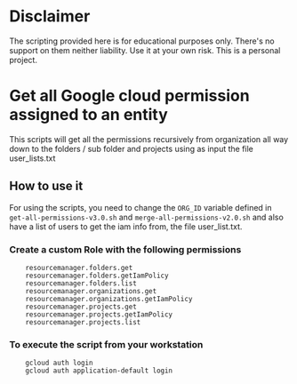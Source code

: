 # Disclaimer
The scripting provided here is for educational purposes only. There's no support on them neither liability. Use it at your own risk. This is a personal project.

# Get all Google cloud permission assigned to an entity

This scripts will get all the permissions recursively from organization all way down to the folders / sub folder and projects using as input the file user_lists.txt

## How to use it

For using the scripts, you need to change the ```ORG_ID``` variable defined in ```get-all-permissions-v3.0.sh``` and ```merge-all-permissions-v2.0.sh``` 
and also have a list of users to get the iam info from, the file user_list.txt.

### Create a custom Role with the following permissions
```
    resourcemanager.folders.get
    resourcemanager.folders.getIamPolicy
    resourcemanager.folders.list
    resourcemanager.organizations.get
    resourcemanager.organizations.getIamPolicy
    resourcemanager.projects.get
    resourcemanager.projects.getIamPolicy
    resourcemanager.projects.list
```

### To execute the script from your workstation

``` 
    gcloud auth login
    gcloud auth application-default login
```
